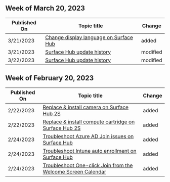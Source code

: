 <!-- This file is generated automatically each week. Changes made to this file will be overwritten.-->



## Week of March 20, 2023


| Published On |Topic title | Change |
|------|------------|--------|
| 3/21/2023 | [Change display language on Surface Hub](/surface-hub/change-language-on-surface-hub) | added |
| 3/21/2023 | [Surface Hub update history](/surface-hub/surface-hub-update-history) | modified |
| 3/22/2023 | [Surface Hub update history](/surface-hub/surface-hub-update-history) | modified |


## Week of February 20, 2023


| Published On |Topic title | Change |
|------|------------|--------|
| 2/22/2023 | [Replace & install camera on Surface Hub 2S](/surface-hub/surface-hub-2s-replace-camera) | added |
| 2/22/2023 | [Replace & install compute cartridge on Surface Hub 2S](/surface-hub/surface-hub-2s-replace-cartridge) | added |
| 2/24/2023 | [Troubleshoot Azure AD Join issues on Surface Hub](/surface-hub/troubleshoot-azure-ad-join-on-surface-hub) | added |
| 2/24/2023 | [Troubleshoot Intune auto enrollment on Surface Hub](/surface-hub/troubleshoot-intune-auto-enrollment-on-surface-hub) | added |
| 2/24/2023 | [Troubleshoot One-click Join from the Welcome Screen Calendar](/surface-hub/troubleshoot-one-click-join-from-welcome-screen-calendar) | added |

